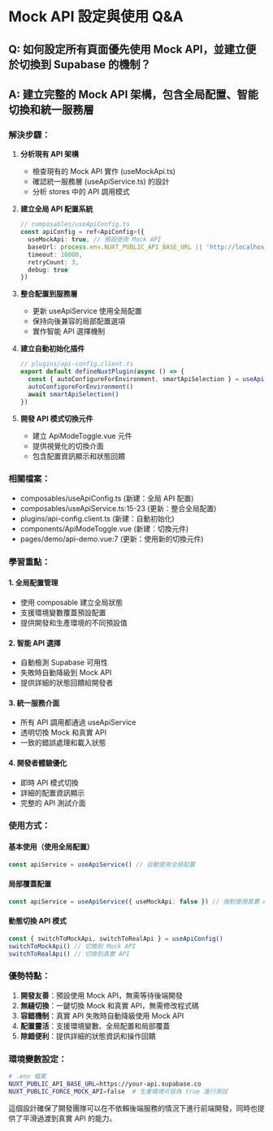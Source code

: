 # Mock API 設定與使用 Q&A

## Q: 如何設定所有頁面優先使用 Mock API，並建立便於切換到 Supabase 的機制？

## A: 建立完整的 Mock API 架構，包含全局配置、智能切換和統一服務層

### 解決步驟：

1. **分析現有 API 架構**
   - 檢查現有的 Mock API 實作 (useMockApi.ts)
   - 確認統一服務層 (useApiService.ts) 的設計
   - 分析 stores 中的 API 調用模式

2. **建立全局 API 配置系統**
   ```typescript
   // composables/useApiConfig.ts
   const apiConfig = ref<ApiConfig>({
     useMockApi: true, // 預設使用 Mock API
     baseUrl: process.env.NUXT_PUBLIC_API_BASE_URL || 'http://localhost:3000/api',
     timeout: 10000,
     retryCount: 3,
     debug: true
   })
   ```

3. **整合配置到服務層**
   - 更新 useApiService 使用全局配置
   - 保持向後兼容的局部配置選項
   - 實作智能 API 選擇機制

4. **建立自動初始化插件**
   ```typescript
   // plugins/api-config.client.ts
   export default defineNuxtPlugin(async () => {
     const { autoConfigureForEnvironment, smartApiSelection } = useApiConfig()
     autoConfigureForEnvironment()
     await smartApiSelection()
   })
   ```

5. **開發 API 模式切換元件**
   - 建立 ApiModeToggle.vue 元件
   - 提供視覺化的切換介面
   - 包含配置資訊顯示和狀態回饋

### 相關檔案：
- composables/useApiConfig.ts (新建：全局 API 配置)
- composables/useApiService.ts:15-23 (更新：整合全局配置)
- plugins/api-config.client.ts (新建：自動初始化)
- components/ApiModeToggle.vue (新建：切換元件)
- pages/demo/api-demo.vue:7 (更新：使用新的切換元件)

### 學習重點：

#### 1. 全局配置管理
- 使用 composable 建立全局狀態
- 支援環境變數覆蓋預設配置
- 提供開發和生產環境的不同預設值

#### 2. 智能 API 選擇
- 自動檢測 Supabase 可用性
- 失敗時自動降級到 Mock API
- 提供詳細的狀態回饋給開發者

#### 3. 統一服務介面
- 所有 API 調用都通過 useApiService
- 透明切換 Mock 和真實 API
- 一致的錯誤處理和載入狀態

#### 4. 開發者體驗優化
- 即時 API 模式切換
- 詳細的配置資訊顯示
- 完整的 API 測試介面

### 使用方式：

#### 基本使用（使用全局配置）
```typescript
const apiService = useApiService() // 自動使用全局配置
```

#### 局部覆蓋配置
```typescript
const apiService = useApiService({ useMockApi: false }) // 強制使用真實 API
```

#### 動態切換 API 模式
```typescript
const { switchToMockApi, switchToRealApi } = useApiConfig()
switchToMockApi() // 切換到 Mock API
switchToRealApi() // 切換到真實 API
```

### 優勢特點：

1. **開發友善**：預設使用 Mock API，無需等待後端開發
2. **無縫切換**：一鍵切換 Mock 和真實 API，無需修改程式碼
3. **容錯機制**：真實 API 失敗時自動降級使用 Mock API
4. **配置靈活**：支援環境變數、全局配置和局部覆蓋
5. **除錯便利**：提供詳細的狀態資訊和操作回饋

### 環境變數設定：
```bash
# .env 檔案
NUXT_PUBLIC_API_BASE_URL=https://your-api.supabase.co
NUXT_PUBLIC_FORCE_MOCK_API=false  # 生產環境可設為 true 進行測試
```

這個設計確保了開發團隊可以在不依賴後端服務的情況下進行前端開發，同時也提供了平滑過渡到真實 API 的能力。